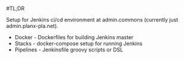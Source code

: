 #TL;DR

Setup for Jenkins ci/cd environment at admin.commons 
(currently just admin.planx-pla.net).

* Docker - Dockerfiles for building Jenkins master 
* Stacks - docker-compose setup for running Jenkins
* Pipelines - Jenkinsfile groovy scripts or DSL


